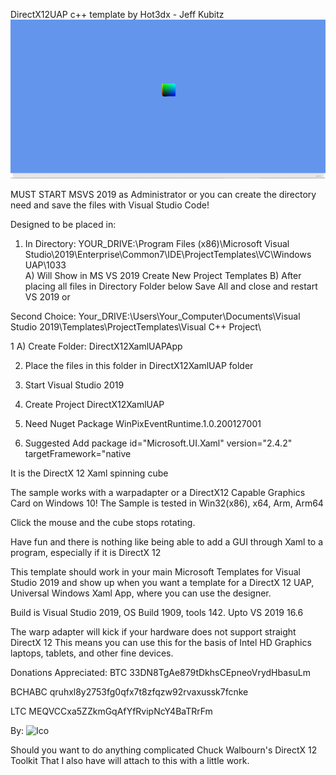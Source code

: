 DirectX12UAP c++ template by Hot3dx - Jeff Kubitz
![Screenshot](https://github.com/hot3dx/DirectXXamlUAP/blob/master/Screenshot%20(46).png)

MUST START MSVS 2019 as Administrator or you can create the directory need and save the files with Visual Studio Code!

Designed to be placed in:
1) In Directory:
YOUR_DRIVE:\Program Files (x86)\Microsoft Visual Studio\2019\Enterprise\Common7\IDE\ProjectTemplates\VC\Windows UAP\1033\
  A) Will Show in MS VS 2019 Create New Project Templates
  B) After placing all files in Directory Folder below Save All and close and restart VS 2019
or

Second Choice:
Your_DRIVE:\Users\Your_Computer\Documents\Visual Studio 2019\Templates\ProjectTemplates\Visual C++ Project\

1 A) Create Folder:
DirectX12XamlUAPApp

2) Place the files in this folder in DirectX12XamlUAP folder

3) Start Visual Studio 2019

4) Create Project DirectX12XamlUAP

5) Need Nuget Package WinPixEventRuntime.1.0.200127001

6) Suggested Add package id="Microsoft.UI.Xaml" version="2.4.2" targetFramework="native

It is the DirectX 12 Xaml spinning cube

The sample works with a warpadapter or a DirectX12 Capable Graphics Card on Windows 10!
The Sample is tested in Win32(x86), x64, Arm, Arm64

Click the mouse and the cube stops rotating.

Have fun and there is nothing like being able to add a GUI
through Xaml to a program, especially if it is DirectX 12

This template should work in your main Microsoft Templates for Visual Studio 2019
and show up when you want a template for a DirectX 12 UAP, Universal Windows Xaml
 App, where you can use the designer.

Build is Visual Studio 2019, OS Build 1909, tools 142. Upto VS 2019 16.6

The warp adapter will kick if your hardware does not support straight DirectX 12
This means you can use this for the basis of Intel HD Graphics laptops,
tablets, and other fine devices.

Donations Appreciated:
BTC 33DN8TgAe879tDkhsCEpneoVrydHbasuLm

BCHABC qruhxl8y2753fg0qfx7t8zfqzw92rvaxussk7fcnke

LTC MEQVCCxa5ZZkmGqAfYfRvipNcY4BaTRrFm

By: 
![Ico](https://github.com/hot3dx/AppXamlDX12/blob/master/Assets/AutoDraw2.ico)

Should you want to do anything complicated Chuck Walbourn's DirectX 12 Toolkit
That I also have will attach to this with a little work.
